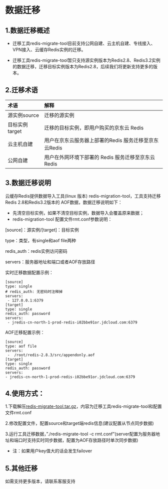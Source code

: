 # 数据迁移

## 1.数据迁移概述

- 迁移工具redis-migrate-tool目前支持公网自建、云主机自建、专线接入、VPN接入、云缓存Redis实例的迁移。

- 迁移工具redis-migrate-tool暂只支持源实例版本为Redis2.8、Redis3.2实例的数据迁移，迁移目标实例版本为Redis2.8，后续我们将更新支持更多的版本。

## 2.迁移术语

术语|解释
:--|:--
源实例source|迁移的源实例
目标实例target|迁移的目标实例，即用户购买的京东云 Redis
云主机自建|用户在京东云服务器上部署的Redis 服务迁移至京东云Redis
公网自建|用户在外网环境下部署的 Redis 服务迁移至京东云Redis

## 3.数据迁移说明

云缓存Redis提供数据导入工具(linux 版本) redis-migration-tool，工具支持迁移 Redis 2.8和Redis3.2版本的 AOF数据，数据迁移说明如下：

- 先清空目标实例，如果不清空目标实例，数据导入会覆盖原来数据；
- redis-migration-tool 配置文件rmt.conf参数说明：

[source]：源实例/[target]：目标实例

type：类型，有single和aof file两种

redis_auth：redis实例访问密码

servers：服务器地址和端口或者AOF存放路径
 
实时迁移数据配置示例：
```
[source]
type: single  
# redis_auth: 无密码时注释掉
servers:
 - 127.0.0.1:6379
[target]
type: single
redis_auth: password
servers:
 - jredis-cn-north-1-prod-redis-i02bbe91or.jdcloud.com:6379
```

 AOF迁移配置示例：
 ```
[source]
type: aof file
servers:
  -  /root/redis-2.8.3/src/appendonly.aof
[target]
type: single
redis_auth: password
servers:
 - jredis-cn-north-1-prod-redis-i02bbe91or.jdcloud.com:6379
```

## 4.使用方式：

1.下载解压[redis-migrate-tool.tar.gz](https://img1.jcloudcs.com/cms/4c5a2fc3-1dc5-468c-89d5-7d38dbc1a5c720180910162509.gz)，内容为迁移工具redis-migrate-tool和配置文件rmt.conf

2.修改配置文件，配置source和target端redis信息(建议配置从节点同步数据)

3.运行工具迁移数据，”./redis-migrate-tool -c rmt.conf”(server配置为服务器地址和端口时支持实时同步数据，配置为AOF存放路径时单次同步数据)
 
- 注：如果用户key值大的话会发生failover

## 5.其他迁移
如需支持更多版本，请联系客服支持
